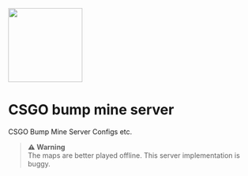<img src="https://github.com/surf0/bump-server/assets/45885696/ad73e324-0f33-43c4-9a5d-6692d8c94e12" height="150" />

# CSGO bump mine server
CSGO Bump Mine Server Configs etc.

> **⚠️ Warning**  
> The maps are better played offline. This server implementation is buggy.
